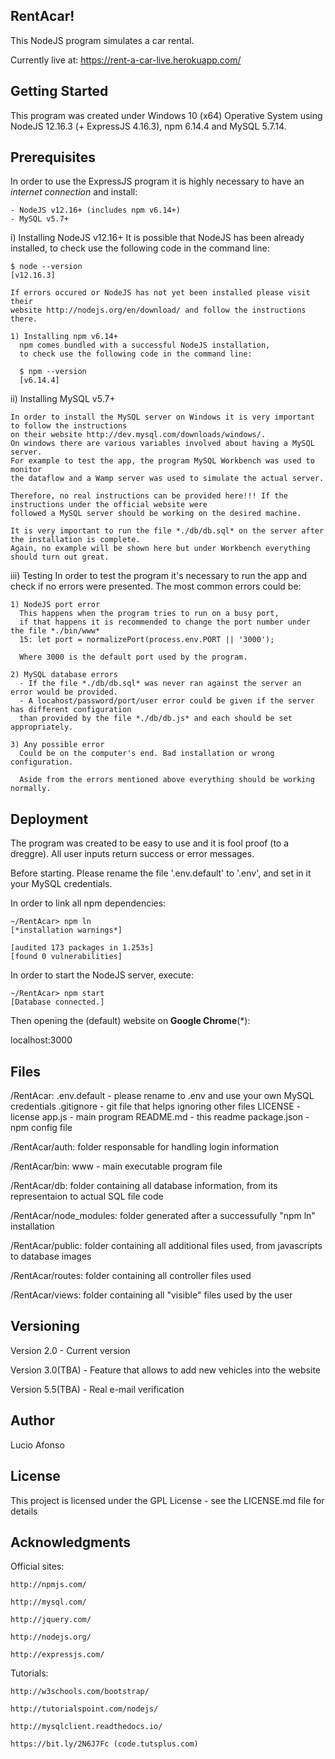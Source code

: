 RentAcar!
------------------------------------
This NodeJS program simulates a car rental.

Currently live at: https://rent-a-car-live.herokuapp.com/


Getting Started
------------------
This program was created under Windows 10 (x64) Operative System using NodeJS 12.16.3 (+ ExpressJS 4.16.3),
  npm 6.14.4 and MySQL 5.7.14.

Prerequisites
---------------
In order to use the ExpressJS program it is highly necessary to have an *internet connection* and install:

	- NodeJS v12.16+ (includes npm v6.14+)
	- MySQL v5.7+

  i) Installing NodeJS v12.16+
    It is possible that NodeJS has been already installed, to check use the following code in the command line:

    $ node --version
    [v12.16.3]

    If errors occured or NodeJS has not yet been installed please visit their
    website http://nodejs.org/en/download/ and follow the instructions there.

    1) Installing npm v6.14+
      npm comes bundled with a successful NodeJS installation,
      to check use the following code in the command line:

      $ npm --version
      [v6.14.4]


  ii) Installing MySQL v5.7+

    In order to install the MySQL server on Windows it is very important to follow the instructions
    on their website http://dev.mysql.com/downloads/windows/.
    On windows there are various variables involved about having a MySQL server.
    For example to test the app, the program MySQL Workbench was used to monitor
    the dataflow and a Wamp server was used to simulate the actual server.

    Therefore, no real instructions can be provided here!!! If the instructions under the official website were
    followed a MySQL server should be working on the desired machine.

    It is very important to run the file *./db/db.sql* on the server after the installation is complete.
    Again, no example will be shown here but under Workbench everything should turn out great.


  iii) Testing
    In order to test the program it's necessary to run the app and check if no errors were presented.
    The most common errors could be:

    1) NodeJS port error
      This happens when the program tries to run on a busy port,
      if that happens it is recommended to change the port number under the file *./bin/www*
      15: let port = normalizePort(process.env.PORT || '3000');

      Where 3000 is the default port used by the program.

    2) MySQL database errors
      - If the file *./db/db.sql* was never ran against the server an error would be provided.
      - A locahost/password/port/user error could be given if the server has different configuration
      than provided by the file *./db/db.js* and each should be set appropriately.

    3) Any possible error
      Could be on the computer's end. Bad installation or wrong configuration.

      Aside from the errors mentioned above everything should be working normally.

Deployment
--------------
The program was created to be easy to use and it is fool proof (to a dreggre).
All user inputs return success or error messages.

Before starting. Please rename the file '.env.default' to '.env', and set in it your MySQL credentials.

In order to link all npm dependencies:

    ~/RentAcar> npm ln
    [*installation warnings*]

    [audited 173 packages in 1.253s]
    [found 0 vulnerabilities]

 In order to start the NodeJS server, execute:

    ~/RentAcar> npm start
    [Database connected.]

Then opening the (default) website on **Google Chrome**(*):

  localhost:3000

Files
------
/RentAcar:
  .env.default - please rename to .env and use your own MySQL credentials
  .gitignore - git file that helps ignoring other files
	LICENSE - license
	app.js - main program
	README.md - this readme
	package.json - npm config file

/RentAcar/auth:
	folder responsable for handling login information

/RentAcar/bin:
	www - main executable program file

/RentAcar/db:
	folder containing all database information, from its representaion to actual SQL file code

/RentAcar/node_modules:
	folder generated after a successufully "npm ln" installation

/RentAcar/public:
	folder containing all additional files used, from javascripts to database images

/RentAcar/routes:
	folder containing all controller files used

/RentAcar/views:
	folder containing all "visible" files used by the user

Versioning
------------
Version 2.0 - Current version

Version 3.0(TBA) - Feature that allows to add new vehicles into the website

Version 5.5(TBA) - Real e-mail verification

Author
---------
Lucio Afonso

License
---------
This project is licensed under the GPL License - see the LICENSE.md file for details

Acknowledgments
----------------------
Official sites:

	http://npmjs.com/

	http://mysql.com/

	http://jquery.com/

	http://nodejs.org/

	http://expressjs.com/


Tutorials:

	http://w3schools.com/bootstrap/

	http://tutorialspoint.com/nodejs/

	http://mysqlclient.readthedocs.io/

	https://bit.ly/2N6J7Fc (code.tutsplus.com)
